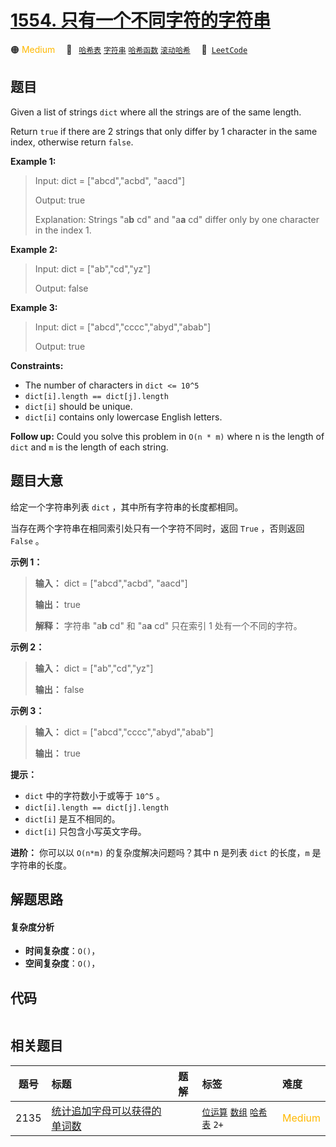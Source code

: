 # [1554. 只有一个不同字符的字符串](https://leetcode.com/problems/strings-differ-by-one-character)

🟠 <font color=#ffb800>Medium</font>&emsp; 🔖&ensp; [`哈希表`](/tag/hash-table.md) [`字符串`](/tag/string.md) [`哈希函数`](/tag/hash-function.md) [`滚动哈希`](/tag/rolling-hash.md)&emsp; 🔗&ensp;[`LeetCode`](https://leetcode.com/problems/strings-differ-by-one-character)

## 题目

Given a list of strings `dict` where all the strings are of the same length.

Return `true` if there are 2 strings that only differ by 1 character in the
same index, otherwise return `false`.



**Example 1:**

> Input: dict = ["abcd","acbd", "aacd"]
> 
> Output: true
> 
> Explanation: Strings "a**b** cd" and "a**a** cd" differ only by one character in the index 1.

**Example 2:**

> Input: dict = ["ab","cd","yz"]
> 
> Output: false

**Example 3:**

> Input: dict = ["abcd","cccc","abyd","abab"]
> 
> Output: true

**Constraints:**

  * The number of characters in `dict <= 10^5`
  * `dict[i].length == dict[j].length`
  * `dict[i]` should be unique.
  * `dict[i]` contains only lowercase English letters.



**Follow up:** Could you solve this problem in `O(n * m)` where n is the
length of `dict` and `m` is the length of each string.


## 题目大意

给定一个字符串列表 `dict` ，其中所有字符串的长度都相同。

当存在两个字符串在相同索引处只有一个字符不同时，返回 `True` ，否则返回 `False` 。



**示例 1：**

> 
> 
> 
> 
> 
> **输入：** dict = ["abcd","acbd", "aacd"]
> 
> **输出：** true
> 
> **解释：** 字符串 "a**b** cd" 和 "a**a** cd" 只在索引 1 处有一个不同的字符。
> 
> 

**示例 2：**

> 
> 
> 
> 
> 
> **输入：** dict = ["ab","cd","yz"]
> 
> **输出：** false
> 
> 

**示例 3：**

> 
> 
> 
> 
> 
> **输入：** dict = ["abcd","cccc","abyd","abab"]
> 
> **输出：** true
> 
> 



**提示：**

  * `dict` 中的字符数小于或等于 `10^5` 。
  * `dict[i].length == dict[j].length`
  * `dict[i]` 是互不相同的。
  * `dict[i]` 只包含小写英文字母。



**进阶：** 你可以以 `O(n*m)` 的复杂度解决问题吗？其中 n 是列表 `dict` 的长度，`m` 是字符串的长度。


## 解题思路

#### 复杂度分析

- **时间复杂度**：`O()`，
- **空间复杂度**：`O()`，

## 代码

```javascript

```

## 相关题目

<!-- prettier-ignore -->
| 题号 | 标题 | 题解 | 标签 | 难度 |
| :------: | :------ | :------: | :------ | :------ |
| 2135 | [统计追加字母可以获得的单词数](https://leetcode.com/problems/count-words-obtained-after-adding-a-letter) |  |  [`位运算`](/tag/bit-manipulation.md) [`数组`](/tag/array.md) [`哈希表`](/tag/hash-table.md) `2+` | <font color=#ffb800>Medium</font> |